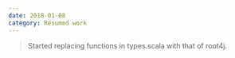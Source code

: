 ```yaml
---
date: 2018-01-08
category: Resumed work
---
```


> Started replacing functions in types.scala with that of root4j.


